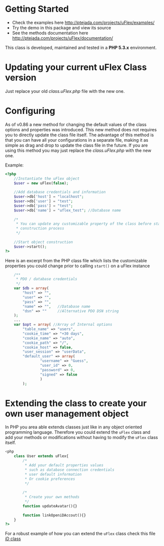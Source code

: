 Getting Started
=========================

* Check the examples here <http://ptejada.com/projects/uFlex/examples/>
* Try the demo in this package and view its source
* See the methods documentation here <http://ptejada.com/projects/uFlex/documentation/>

This class is developed, maintained and tested in a **PHP 5.3.x** environment.

Updating your current uFlex Class version
====================================

Just replace your old *class.uFlex.php* file with the new one.

Configuring
====================================

As of v0.86 a new method for changing the default values of the class options and properties was introduced. This new method
does not requires you to directly update the class file itself. The advantage of this method is that you can have all your
configurations in a separate file, making it as simple as drag and drop to update the class file in the future. If you are using 
this method you may just replace the *class.uFlex.php* with the new one.

Example:
```php
<?php
	//Instantiate the uFlex object
	$user = new uFlex(false);
	
	//Add database credentials and information 
	$user->db['host'] = "localhost";
	$user->db['user'] = "test";
	$user->db['pass'] = "test";
	$user->db['name'] = "uflex_test"; //Database name
	
	/*
	 * You can update any customizable property of the class before starting the object
	 * construction process
	 */
	
	//Start object construction
	$user->start();
?>
```

Here is an excerpt from the PHP class file which lists the customizable properties you could change prior to calling
`start()` on a uFlex instance

```php
	/**
	 * PDO / database credentials
	 */
	var $db = array(
		"host" => "",
		"user" => "",
		"pass" => "",
		"name" => "",	//Database name
		"dsn" => ""		//Alternative PDO DSN string
	);
	...
	var $opt = array( //Array of Internal options
		"table_name" => "users",
		"cookie_time" => "+30 days",
		"cookie_name" => "auto",
		"cookie_path" => "/",
		"cookie_host" => false,
		"user_session" => "userData",
		"default_user" => array(
				"username" => "Guess",
				"user_id" => 0,
				"password" => 0,
				"signed" => false
				)
		);

```

Extending the class to create your own user management object
==========================================================

In PHP you area able extends classes just like in any object oriented programming language. Therefore you could extend the `uFlex` class
and add your methods or modifications without having to modify the `uFlex` class itself.

```php
<php
	class User extends uFlex{
		/*
		 * Add your default properties values
		 * such as database connection credentials
		 * user default information
		 * Or cookie preferences
		 */
		
		/*
		 * Create your own methods
		 */
		function updateAvatar(){}
		
		function linkOpeniDAccout(){}
	}
?>
```
For a robust example of how you can extend the `uFlex` class check this file [iD class][iD]

[iD]: https://github.com/ptejada/iD/blob/master/core/inc/class.iD.php
